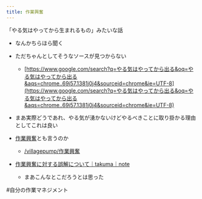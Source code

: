 ```yaml
---
title: 作業興奮
---
```


「やる気はやってから生まれるもの」みたいな話

* なんかちらほら聞く

* ただちゃんとしてそうなソースが見つからない
  
  * [https://www.google.com/search?q=やる気はやってから出る&oq=やる気はやってから出る&aqs=chrome..69i57.1381j0j4&sourceid=chrome&ie=UTF-8](https://www.google.com/search?q=やる気はやってから出る&oq=やる気はやってから出る&aqs=chrome..69i57.1381j0j4&sourceid=chrome&ie=UTF-8)
* まあ実際どうであれ、やる気が湧かないけどやるべきことに取り掛かる理由としてこれは良い

* [作業興奮](%E4%BD%9C%E6%A5%AD%E8%88%88%E5%A5%AE.md)とも言うのか
  
  * [/villagepump/作業興奮](https://scrapbox.io/villagepump/作業興奮)
* [作業興奮に対する誤解について｜takuma｜note](https://note.com/mybrain_record/n/na6e3d21c43a9)
  
  * まあこんなとこだろうとは思った

\#自分の作業マネジメント
